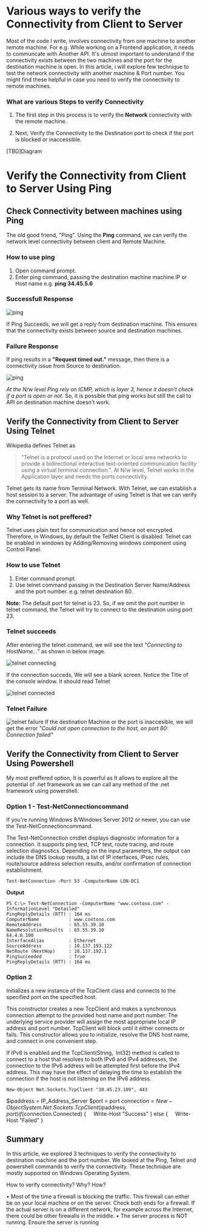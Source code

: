 # Various ways to verify the Connectivity from Client to Server

Most of the code I write, involves connectivity from one machine to another remote machine. For e.g. While working on a Frontend application, it needs to communcate with Another API. It's utmost important to understand if the connectivity exists between the two machines and the port for the destination machine is open. In this article, i will explore few technique to test the network connectivity with another machine & Port number. You might find these helpful in case you need to verify the connectivity to remote machines.

### What are various Steps to verify Connectivity

1. The first step in this process is to verify the **Network** connectivity with the remote machine.

2. Next, Verify the Connectivity to the Destination port to check if the port is blocked or inaccessible.

[TBD]Diagram

# Verify the Connectivity from Client to Server Using Ping

## Check Connectivity between machines using Ping

The old good friend, "Ping". Using the **Ping** command, we can verify the network level connectivity between client and Remote Machine.

### How to use ping

1. Open command prompt.
2. Enter ping command, passing the destination machine machine IP or Host name e.g. **ping 34.45.5.6**

### Successfull Response 

![ping](Images/ping.png)

If Ping Succeeds, we will get a reply from destination machine. This ensures that the connectivity exists between source and destination machines.

### Failure Response 
If ping results in a **"Request timed out."** message, then there is a connectivity issue from Source to destination. 

![ping](Images/pingFailure.png)

*At the N/w level Ping rely on ICMP, which is layer 3, hence it doesn't check if a port is open or not.*
So, it is possible that ping works but still the call to API on destination machine doesn't work.

## Verify the Connectivity from Client to Server Using Telnet

Wikipedia defines Telnet as 
>"Telnet is a protocol used on the Internet or local area networks to provide a bidirectional interactive text-oriented communication facility using a virtual terminal connection.". At N/w level, Telnet works in the Application layer and needs the ports connectivity.

Telnet gets its name from Terminal Network. With Telnet, we can establish a host session to a server. The advantage of using Telnet is that we can verify the connectivity to a port as well.

### Why Telnet is not preffered?

Telnet uses plain text for communication and hence not encrypted. Therefore, in Windows, by default the TelNet Client is disabled. Telnet can be enabled in windows by Adding/Removing windows component using Control Panel.


### How to use Telnet

1. Enter command prompt.
2. Use telnet command passing in the Destination Server Name/Address and the port number. e.g. telnet destination 80. 

**Note:** The default port for telnet is 23. So, if we omit the port number in telnet command, the  Telnet will try to connect to the destination using port 23.

### Telnet succeeds

After entering the telnet command, we will see the text *"Connecting to HostName..."* as shown in below image.

![telnet connecting](Images/telnetConnecting.png)

If the connection succeds, We will see a blank screen. Notice the Title of the console window. It should read Telnet <DestinationName>

![telnet connected](Images/telnetConnected.png)

### Telnet Failure

![telnet failure](Images/telnetFailure.png)
If the destination Machine or the port is inaccesible, we will get the error *"Could not open connection to the host, on port 80: Connection failed"*

## Verify the Connectivity from Client to Server Using Powershell
My most preffered option, It is powerful as It allows to explore all the potential of .net framework as we can call any method of the .net framework using powershell. 

### Option 1 - Test-NetConnectioncommand

If you're running Windows 8/Windows Server 2012 or newer, you can use the Test-NetConnectioncommand.

The Test-NetConnection cmdlet displays diagnostic information for a connection. It supports ping test, TCP test, route tracing, and route selection diagnostics. Depending on the input parameters, the output can include the DNS lookup results, a list of IP interfaces, IPsec rules, route/source address selection results, and/or confirmation of connection establishment.

```
Test-NetConnection -Port 53 -ComputerName LON-DC1
```

**Output**

```
PS C:\> Test-NetConnection -ComputerName "www.contoso.com" -InformationLevel "Detailed"
PingReplyDetails (RTT) : 164 ms
ComputerName           : www.contoso.com
RemoteAddress          : 65.55.39.10
NameResolutionResults  : 65.55.39.10
64.4.6.100
InterfaceAlias         : Ethernet
SourceAddress          : 10.137.193.122
NetRoute (NextHop)     : 10.137.192.1
PingSucceeded          : True
PingReplyDetails (RTT) : 164 ms
```

### Option 2

Initializes a new instance of the TcpClient class and connects to the specified port on the specified host.

This constructor creates a new TcpClient and makes a synchronous connection attempt to the provided host name and port number. The underlying service provider will assign the most appropriate local IP address and port number. TcpClient will block until it either connects or fails. This constructor allows you to initialize, resolve the DNS host name, and connect in one convenient step.

If IPv6 is enabled and the TcpClient(String, Int32) method is called to connect to a host that resolves to both IPv6 and IPv4 addresses, the connection to the IPv6 address will be attempted first before the IPv4 address. This may have the effect of delaying the time to establish the connection if the host is not listening on the IPv6 address.

```
New-Object Net.Sockets.TcpClient "10.45.23.109", 443 
```

$ipaddress = IP_Address_Server
$port = port
$connection = New-Object System.Net.Sockets.TcpClient($ipaddress, $port)
if ($connection.Connected) {
    Write-Host "Success"
}
else {
    Write-Host "Failed"
}



## Summary
In this article, we explored 3 techniques to verify the connectivity to destination machine and the port number. We looked at the Ping, Telnet and powershell commands to verify the connectivity. These technique are mostly supported on Windows Operating System.



How to verify connectivity?
Why?
How?


• Most of the time a firewall is blocking the traffic. This firewall can either be on your local machine or on the server. Check both ends for a firewall. If the actual server is on a different network, for example across the Internet, there could be other firewalls in the middle.
	• The server process is NOT running. Ensure the server is running